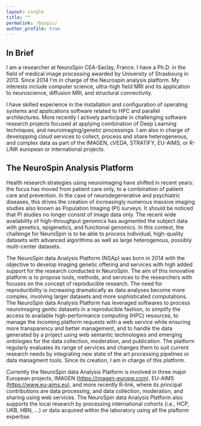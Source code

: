 ```yaml
---
layout: single
title: ""
permalink: /biopic/
author_profile: true
---
```



In Brief
---

I am a researcher at NeuroSpin CEA-Saclay, France. I have a Ph.D. in the field of medical image processing awarded by University of Strasbourg in 2013. Since 2014 I'm in charge of the Neurospin analysis platform. My interests include computer science, ultra-high field MRI and its application to neuroscience, diffusion MRI, and structural connectivity. 

I have skilled experience in the installation and configuration of operating systems and applications software related to HPC and parallel architectures. More recently I actively participate in challenging software research projects focused at applying combination of Deep Learning techniques, and neuroimaging/genetic processings. I am also in charge of developping cloud services to collect, process and share heterogeneous, and complex data as part of the IMAGEN, cVEDA, STRATIFY, EU-AIMS, or R-LINK european or international projects.

The NeuroSpin Analysis Platform
---

Health research strategies using neuroimaging have shifted in recent years: the focus has moved from patient care only, to a combination of patient care and prevention.
In the case of neurodegenerative and psychiatric diseases, this drives the creation of increasingly numerous massive imaging studies also known as Population Imaging (PI) surveys.
It should be noticed that PI studies no longer consist of image data only.
The recent wide availability of high-throughput genomics has augmented the subject data with genetics, epigenetics, and functional genomics.
In this context, the challenge for NeuroSpin is to be able to process individual, high-quality datasets with advanced algorithms as well as large heterogenous, possibly multi-center datasets.

The NeuroSpin data Analysis Platform (NSAp) was born in 2014 with the objective to develop imaging genetic offering and services with high added support for the research conducted in NeuroSpin.
The aim of this innovative platform is to propose tools, methods, and services to the researchers with focuses on the concept of reproducible research.
The need for reproducibility is increasing dramatically as data analyses become more complex, involving larger datasets and more sophisticated computations.
The NeuroSpin data Analysis Platform has leveraged softwares to process neuroimaging gentic datasets in a reproducible fashion, to simplify the access to available high-performance computing (HPC) resources, to manage the incoming platform requests with a web service while ensuring more transparency and better management, and to handle the data generated by a project using web semantic technologies and emerging ontologies for the data collection, moderation, and publication.
The platform regularly evaluates its range of services and changes them to suit current research needs by integrating new state of the art processing pipelines or data managment tools.
Since its creation, I am in charge of this platform.

Currently the NeuroSpin data Analysis Platform is involved in three major European projects, IMAGEN (https://imagen-europe.com), EU-AIMS (https://www.eu-aims.eu), and more recently R-link, where its principal contributions are data processing, and data collection, moderation, and sharing using web services.
The NeuroSpin data Analysis Platform also supports the local research by processing international cohorts (i.e., HCP, UKB, HBN, ...) or data acquired within the laboratory using all the plaftorm expertise.





